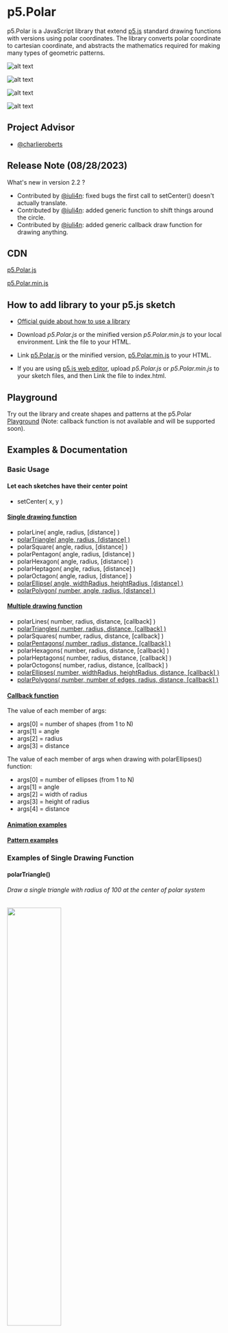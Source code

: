 # p5.Polar
p5.Polar is a JavaScript library that extend [p5.js](https://p5js.org/) standard drawing functions with versions using polar coordinates. The library converts polar coordinate to cartesian coordinate, and abstracts the mathematics required for making many types of geometric patterns.

![alt text](https://imgur.com/8V2uuzd.png "p5.Polar example") 

![alt text](https://i.imgur.com/vsvbhoM.png "p5.Polar example") 

![alt text](https://i.imgur.com/ww5tuWK.png "p5.Polar example") 

![alt text](https://imgur.com/3CPWaaS.png "why p5.Polar") 

## Project Advisor
- [@charlieroberts](https://github.com/charlieroberts)

## Release Note (08/28/2023)
What's new in version 2.2 ?
- Contributed by [@iuli4n](https://github.com/iuli4n): fixed bugs the first call to setCenter() doesn't actually translate.
- Contributed by [@iuli4n](https://github.com/iuli4n): added generic function to shift things around the circle.
- Contributed by [@iuli4n](https://github.com/iuli4n): added generic callback draw function for drawing anything.

## CDN
[p5.Polar.js](https://cdn.jsdelivr.net/gh/liz-peng/p5.Polar/p5.Polar.js)

[p5.Polar.min.js](https://cdn.jsdelivr.net/gh/liz-peng/p5.Polar/p5.Polar.min.js)

## How to add library to your p5.js sketch
- [Official guide about how to use a library](https://p5js.org/libraries/) 

- Download _p5.Polar.js_ or the minified version _p5.Polar.min.js_ to your local environment. Link the file to your HTML.

- Link [p5.Polar.js](https://cdn.jsdelivr.net/gh/liz-peng/p5.Polar/p5.Polar.js) or the minified version, [p5.Polar.min.js](https://cdn.jsdelivr.net/gh/liz-peng/p5.Polar/p5.Polar.min.js) to your HTML.


- If you are using [p5.js web editor](https://editor.p5js.org/), upload _p5.Polar.js_ or _p5.Polar.min.js_ to your sketch files, and then Link the file to index.html.

## Playground
Try out the library and create shapes and patterns at the p5.Polar [Playground](https://liz-peng.github.io/p5.Polar/playground.html) (Note: callback function is not available and will be supported soon).

## Examples & Documentation
### Basic Usage
#### Let each sketches have their center point
- setCenter( x, y )

#### [Single drawing function](#singleFunction)
- polarLine( angle, radius, [distance] )
- [polarTriangle( angle, radius, [distance] )](#polarTriangle)
- polarSquare( angle, radius, [distance] ) 
- polarPentagon( angle, radius, [distance] )
- polarHexagon( angle, radius, [distance] ) 
- polarHeptagon( angle, radius, [distance] )
- polarOctagon( angle, radius, [distance] )
- [polarEllipse( angle, widthRadius, heightRadius, [distance] )](#polarEllipse)
- [polarPolygon( number, angle, radius, [distance] )](#polarPolygon)

#### [Multiple drawing function](#multiFunction)
- polarLines( number, radius, distance, [callback] )
- [polarTriangles( number, radius, distance, [callback] )](#polarTriangles)
- polarSquares( number, radius, distance, [callback] ) 
- [polarPentagons( number, radius, distance, [callback] )](#polarPentagons)
- polarHexagons( number, radius, distance, [callback] ) 
- polarHeptagons( number, radius, distance, [callback] )
- polarOctogons( number, radius, distance, [callback] )
- [polarEllipses( number, widthRadius, heightRadius, distance, [callback] )](#polarEllipses)
- [polarPolygons( number, number of edges, radius, distance, [callback] )](#polarPolygons)

#### [Callback function](#callback)
The value of each member of args: 
- args[0] = number of shapes (from 1 to N)
- args[1] = angle 
- args[2] = radius 
- args[3] = distance

The value of each member of args when drawing with polarEllipses() function: 
- args[0] = number of ellipses (from 1 to N)
- args[1] = angle 
- args[2] = width of radius 
- args[3] = height of radius 
- args[4] = distance

#### [Animation examples](#animation)

#### [Pattern examples](#pattern)

### Examples of Single Drawing Function <a name="singleFunction"></a>
#### polarTriangle() <a name="polarTriangle"></a>
###### Draw a single triangle with radius of 100 at the center of polar system
<img src="https://imgur.com/1oqHVUv.png" width="50%" height="50%" />

``` JavaScript
function draw() { 
    setCenter(width/2, height/2);
    background(220);
    polarTriangle(0, 100, 0); // works the same as polarTriangle(0, 100);
}
```
###### Move 50 from the center point
<img src="https://imgur.com/WCc6eEg.png" width="50%" height="50%" />

``` JavaScript
function draw() { 
    setCenter(width/2, height/2);
    background(220);
    polarTriangle(0, 100, 50);
}
```
###### Rotate the triangle for 30 degree
<img src="https://imgur.com/nKhQ3jl.png" width="50%" height="50%" />

``` JavaScript
function draw() { 
    setCenter(width/2, height/2);
    background(220);
    polarTriangle(30, 100, 50);
}
```

#### polarEllipse() <a name="polarEllipse"></a>
###### Draw a single ellipse with width of 50, and height of 100 from center of polar system
<img src="https://imgur.com/hgLKp2q.png" width="50%" height="50%" />

``` JavaScript
function draw() { 
    setCenter(width/2, height/2);
    background(220);
    polarEllipse(0, 50, 100, 0); // works the same as polarEllipse(0, 50, 100)
}
```

#### polarPolygon() <a name="polarPolygon"></a>
###### Draw a twelve-sided shape from center of polar system
<img src="https://imgur.com/4XyhWyv.png" width="25%" height="25%" />

``` JavaScript
function draw() { 
    setCenter(width/2, height/2);
    background(220);
    polarPolygon(12, 0, 100);
}
```

### Examples of Multiple Drawing Function <a name="multiFunction"></a>
#### polarTriangles() <a name="polarTriangles"></a>
###### Draw 6 triangles with radius 50, and move 100 from the center point
<img src="https://imgur.com/KO3oLM5.png" width="50%" height="50%" />

``` JavaScript
function draw() { 
    setCenter(width/2, height/2);
    background(220);
    polarTriangles(6, 50, 100);
}
```

#### polarPentagons() <a name="polarPentagons"></a>
###### Draw 7 pentagons with radius 50, and move 100 from the center point
<img src="https://imgur.com/MDwWnbf.png" width="50%" height="50%" />

``` JavaScript
function draw() { 
    setCenter(width/2, height/2);
    background(220);
    polarPentagons(7, 50, 100);
}
```

#### polarEllipses() <a name="polarEllipses"></a>
###### Draw 6 ellipses with both width and height of 50, and move 100 from the center point
<img src="https://imgur.com/poEF2xK.png" width="50%" height="50%" />

``` JavaScript
function draw() { 
    setCenter(width/2, height/2);
    background(220);
    polarEllipses(6, 50, 50, 100);
}
```

#### callback function <a name="callback"></a>
###### Giving a gradient color and different sizes of ellipse by manipulating the first argument
<img src="https://imgur.com/pm4olf6.png" width="25%" height="25%" />

``` JavaScript
function draw() { 
    setCenter(width/2, height/2);
    background(220);
    polarEllipses(10, 0, 0, 100, function(...args) {
        fill(args[0]*40, args[0]*40, args[0]*40, 160);
        args[2] = args[0]*6;
        args[3] = args[0]*6;
        return args;     
    });
}
```

## Animation examples <a name="animation"></a>
#### Animation 1
###### Use sin() and frameCount() to make oscillation
![](https://i.imgur.com/e8pONwt.gif)

``` JavaScript
function draw() { 
  setCenter(width/2, height/2);
  background(220);
  stroke('#666');
  noFill();
  polarEllipses(30, 40+sin(frameCount/10)*20, 80, 80);
}
```

#### Animation 2
###### Drawing multiple animations with different center point. Remember to use resetMatrix() to replace the current matrix before setting new center
![](https://i.imgur.com/X108ADh.gif)

``` JavaScript
function draw() { 
  noFill();
  background(220);
  stroke('#666');
  
  setCenter(width/4, height/4);
  polarEllipses(20, 20+sin(frameCount/10)*10, 40, 40);
  
  // replace the current matrix before setting new center
  resetMatrix();
  setCenter(width/4+200, height/4);
  rotate(frameCount * 0.01); 
  polarEllipses(20, 20, 40, 40);
  
  resetMatrix();
  setCenter(width/4, height/4+200);
  rotate(frameCount * 0.01); 
  polarEllipses(20, 20, 40, 40);
  
  resetMatrix();
  setCenter(width/4+200, height/4+200);
  polarEllipses(20, 20+sin(frameCount/10)*10, 40, 40);
}
```

## Pattern examples <a name="pattern"></a>
#### Pattern 1
<img src="https://i.imgur.com/R6ktywg.png" width="25%" height="25%" />

``` JavaScript
function draw() {
  background(220);
  setCenter(width/2, height/2);
  
  // polarLines( number, radius, distance, [callback] )
  stroke('#000')
  strokeWeight(0.3);
  polarLines(3, 200, 0);
  
  noStroke();
  
  // polarHexagon( angle, radius, [distance] )
  fill(175, 170, 238);
  polarHexagon(30, 50, 0);
  
  // polarEllipse( angle, widthRadius, heightRadius, [distance] )
  fill(252, 248, 200);
  polarEllipses(8, 10, 10, 100);
  fill(238, 175, 170);
  polarEllipses(12, 40, 40, 200);
  fill(252, 248, 200, 120);
  polarEllipses(5, 80, 80, 160);
}
```

#### Pattern 2
<img src="https://i.imgur.com/Cg7wyAO.png" width="25%" height="25%" />

``` JavaScript
function draw() {
  background(220);
  setCenter(width/2, height/2);
  noFill();
  
  // polarEllipses( number, widthRadius, heightRadius, distance, [callback] )
  polarEllipses(50, 0, 0, 0, function(...args) {
    stroke(args[0]*10);
    fill(args[0]*5, args[0]*4, args[0]*3, 30);
      args[2] = args[0]*6;
      args[3] = args[0]*6;
      args[4] = args[0]*5;
      return args;
  });
}
```

#### Pattern 3
<img src="https://i.imgur.com/i37XO62.png" width="25%" height="25%" />

``` JavaScript
function draw() {
  background(220);
  setCenter(width/2, height/2);
  noStroke();
  
  // polarTriangle( angle, radius, [distance] )
  fill(175, 170, 238);
  polarTriangle(0, 100, 0);
  fill(238, 175, 170);
  polarTriangle(180, 100, 0);
  
   // polarPentagons( number, radius, distance, [callback] )
  fill(238, 175, 170, 80);
  polarPentagons(6, 150, 150);
  fill(175, 170, 238, 40);
  polarPentagons(8, 200, 200);
  
  // polarEllipses( number, widthRadius, heightRadius, distance, [callback] )
  fill(238, 175, 170);
  polarEllipses(3, 10, 5, 120);
  fill(175, 170, 238);
  polarEllipses(3, 5, 10, -120);
}
```

#### Pattern 4
<img src="https://i.imgur.com/fCPVJk0.png" width="25%" height="25%" />

``` JavaScript
function draw() {
  background(0);
  setCenter(width/2, height/2);
  
  // polarLines( number, radius, distance, [callback] )
  noFill();
  stroke('#ccc');
  strokeWeight(0.5);
  polarLines(8, 140, 0);
  polarLines(8, 60, 20);
  
  // polarEllipses( number, widthRadius, heightRadius, distance, [callback] )
  noStroke();
  fill(13, 146, 185, 110);
  polarEllipses(10, 50, 50, 70);
  fill(252, 248, 200, 120);
  polarEllipses(5, 36, 36, 32);
  fill(178, 216, 178, 120);
  polarEllipses(10, 30, 30, 70);
  polarEllipses(10, 30, 30, 120);
  fill(238, 175, 170);
  polarEllipses(12, 8, 8, 40);
  fill(252, 248, 200, 120);
  polarEllipses(5, 16, 16, 32);
  fill(13, 146, 185, 110);
  polarEllipses(14, 50, 50, 155);
  
  // polarHexagon( angle, radius, [distance] ) 
  noStroke();
  fill(175, 170, 238);
  polarHexagon(3, 10, 0);
  
  fill(238, 175, 170);
  // polarTriangles( number, radius, distance, [callback] )
  polarTriangles(4, 6, 60);
  polarTriangles(4, 8, 140);
  // polarSquares( number, radius, distance, [callback] )
  polarSquares(8, 2, 80);
  polarSquares(4, 4, 120);
}
```

#### Pattern 5
<img src="https://i.imgur.com/h9st51u.png" width="25%" height="25%" />

``` JavaScript
function draw() {
  background(0);
  setCenter(width/2, height/2);
  noFill()
  
  strokeWeight(1);
  
  stroke('#ff7300');
  // polarPolygon( number, angle, radius, [distance] )
  polarPolygon(10, 0, 50);
  // polarPentagons( number, radius, distance, [callback] )
  polarPentagons(6, 60, 60);
  
  // polarTriangles( number, radius, distance, [callback] )
  stroke('#64ff00');
  polarTriangles(8, 125, 150);
  
  strokeWeight(1);
  stroke('#fc49ab');
  polarTriangles(10, 150, 150);
}
```

#### Pattern 6 <a name="polarPolygons"></a>
<img src="https://i.imgur.com/xg7EcYQ.png" width="25%" height="25%" />

``` JavaScript
function draw() {
  background(220);
  setCenter(width/2, height/2);
  stroke('#000');
  
  // polarPolygons( number, number of edges, radius, distance, [callback] )
  fill(229,188,231,120);
  polarPolygons(16, 4, 40, 180);
  fill(32,178,170,120);
  polarPolygons(6, 4, 40, 150);
  fill(252, 248, 200, 120);
  polarPolygons(6, 4, 80, 100);
  fill(255, 255, 255, 120);
  polarPolygons(6, 4, 40, 100);
}
```